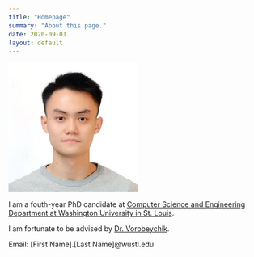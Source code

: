 ```yaml
---
title: "Homepage"
summary: "About this page."
date: 2020-09-01
layout: default
---
```

![Researcher Portrait](assets/images/SixieYu.jpg)




I am a fouth-year PhD candidate at [Computer Science and Engineering Department at Washington University in St. Louis](https://cse.wustl.edu/Pages/default.aspx).

I am fortunate to be advised by [Dr. Vorobeychik](http://vorobeychik.com/).  

Email: \[First Name\].\[Last Name\]@wustl.edu
<br>


